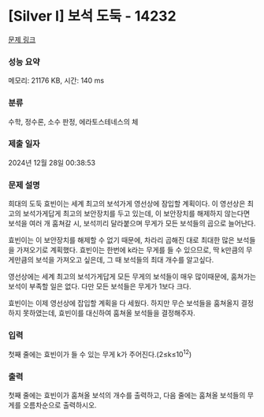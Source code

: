 # [Silver I] 보석 도둑 - 14232 

[문제 링크](https://www.acmicpc.net/problem/14232) 

### 성능 요약

메모리: 21176 KB, 시간: 140 ms

### 분류

수학, 정수론, 소수 판정, 에라토스테네스의 체

### 제출 일자

2024년 12월 28일 00:38:53

### 문제 설명

<p>희대의 도둑 효빈이는 세계 최고의 보석가게 영선상에 잠입할 계획이다. 이 영선상은 최고의 보석가게답게 최고의 보안장치를 두고 있는데, 이 보안장치를 해제하지 않는다면 보석을 여러 개 훔쳐갈 시, 보석끼리 달라붙으며 무게가 모든 보석들의 곱으로 늘어난다.</p>

<p>효빈이는 이 보안장치를 해제할 수 없기 때문에, 차라리 곱해진 대로 최대한 많은 보석들을 가져오기로 계획했다. 효빈이는 한번에 k라는 무게를 들 수 있으므로, 딱 k만큼의 무게만큼의 보석을 가져오고 싶은데, 그 때 보석들의 최대 개수를 알고싶다.</p>

<p>영선상에는 세계 최고의 보석가게답게 모든 무게의 보석들이 매우 많이때문에, 훔쳐가는 보석이 부족할 일은 없다. 다만 모든 보석들은 무게가 1보다 크다.</p>

<p>효빈이는 이제 영선상에 잡입할 계획을 다 세웠다. 하지만 무슨 보석들을 훔쳐올지 결정하지 못하였는데, 효빈이를 대신하여 훔쳐올 보석들을 결정해주자.</p>

### 입력 

 <p>첫째 줄에는 효빈이가 들 수 있는 무게 k가 주어진다.(2≤k≤10<sup>12</sup>)</p>

### 출력 

 <p>첫째 줄에는 효빈이가 훔쳐올 보석의 개수를 출력하고, 다음 줄에는 훔쳐올 보석들의 무게를 오름차순으로 출력하시오.</p>

